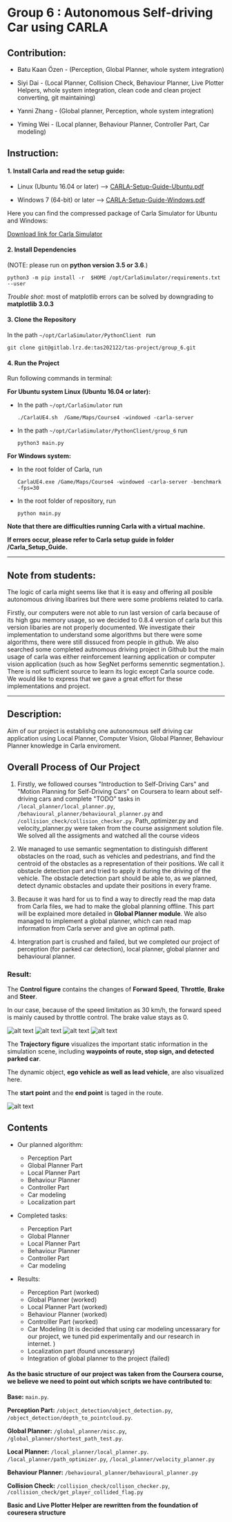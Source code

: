 # Group 6 : Autonomous Self-driving Car using CARLA

## Contribution:
- Batu Kaan Özen - (Perception, Global Planner, whole system integration) 

- Siyi Dai       - (Local Planner, Collision Check, Behaviour Planner, Live Plotter Helpers, whole system integration, clean code and clean project converting, git maintaining)

- Yanni Zhang    - (Global planner, Perception, whole system integration)

- Yiming Wei      - (Local planner, Behaviour Planner, Controller Part, Car modeling)

## Instruction:

#### 1. Install Carla and read the setup guide:


- Linux (Ubuntu 16.04 or later)  --> [CARLA-Setup-Guide-Ubuntu.pdf](Carla_Setup_Guide/CARLA-Setup-Guide-_Ubuntu_.pdf)


- Windows 7 (64-bit) or later -->  [CARLA-Setup-Guide-Windows.pdf](Carla_Setup_Guide/CARLA-Setup-Guide-_Windows-x64_.pdf)

Here you can find the compressed package of Carla Simulator for Ubuntu and Windows: 

[Download link for Carla Simulator](https://drive.google.com/drive/folders/14t-zNeNv2UtZi0UqcREMhMZ889Z12xjc?usp=sharing)


#### 2. Install Dependencies
(NOTE: please run on **python version 3.5 or 3.6**.)

`python3 -m pip install -r ​ $HOME​ /opt/CarlaSimulator/requirements.txt
--user`


*Trouble shot*: most of matplotlib errors can be solved by downgrading to **matplotlib 3.0.3**

#### 3. Clone the Repository

In the path `~/opt/CarlaSimulator/PythonClient ` run

`git clone git@gitlab.lrz.de:tas202122/tas-project/group_6.git`


#### 4. Run the Project

Run following commands in terminal: 

**For Ubuntu system Linux (Ubuntu 16.04 or later):**

- In the path `~/opt/CarlaSimulator` run

    `./CarlaUE4.sh  /Game/Maps/Course4 -windowed -carla-server`


- In the path `~/opt/CarlaSimulator/PythonClient/group_6` run

    `python3 main.py`

**For Windows system:**

- In the root folder of Carla, run 

    `CarlaUE4.exe /Game/Maps/Course4 -windowed -carla-server -benchmark -fps=30   `       

- In the root folder of repository, run

    `python main.py`



**Note that there are difficulties running Carla with a virtual machine.**

**If errors occur, please refer to Carla setup guide in folder /Carla_Setup_Guide.**

****


## Note from students:

The logic of carla might seems like that it is easy and offering all posible autonomous driving libarires but there were some problems related to carla.

Firstly, our computers were not able to run last version of carla because of its high gpu memory usage, so we decided to 0.8.4 version of carla but this version libaries are not properly documented. We investigate their implementation to understand some algorithms but there were some algorithms, there were still dissuced from people in github. We also searched some completed autnomous driving project in Github but the main usage of carla was either reinforcement learning application or computer vision application (such as how SegNet performs semenntic segmentation.). There is not sufficient source to learn its logic except Carla source code. We would like to express that we gave a great effort for these implementations and project. 

****
## Description:

Aim of our project is establishg one autonosmous self driving car application using Local Planner, Computer Vision, Global Planner, Behaviour Planner knowledge in Carla enviroment. 

## Overall Process of Our Project

1. Firstly, we followed courses "Introduction to Self-Driving Cars" and "Motion Planning for Self-Driving Cars" on Coursera to learn about self-driving cars and complete "TODO" tasks in `/local_planner/local_planner.py`, `/behavioural_planner/behavioural_planner.py` and `/collision_check/collision_checker.py`. 
Path_optimizer.py and velocity_planner.py were taken from the course assignment solution file. We solved all the assigments and watched all the course videos 

2. We managed to use semantic segmentation to distinguish different obstacles on the road, such as vehicles and pedestrians, and find the centroid of the obstacles as a representation of their positions. We call it obstacle detection part and tried to apply it during the driving of the vehicle. The obstacle detection part should be able to, as we planned, detect dynamic obstacles and update their positions in every frame. 

3. Because it was hard for us to find a way to directly read the map data from Carla files, we had to make the global planning offline. This part will be explained more detailed in **Global Planner module**. 
We also managed to implement a global planner, which can read map information from Carla server and give an optimal path. 

4. Intergration part is crushed and failed, but we completed our project of perception (for parked car detection), local planner, global planner and behavioural planner.


### Result:

The **Control figure** contains the changes of **Forward Speed**, **Throttle**, **Brake** and **Steer**.

In our case, because of the speed limitation as 30 km/h, the forward speed is mainly caused by throttle control. The brake value stays as 0.

![alt text](live_plotter_helpers/controller_output/forward_speed.png)
![alt text](live_plotter_helpers/controller_output/throttle_output.png)
![alt text](live_plotter_helpers/controller_output/brake_output.png)
![alt text](live_plotter_helpers/controller_output/steer_output.png)

The **Trajectory figure** visualizes the important static information in the simulation scene, including **waypoints of route, stop sign, and detected parked car**. 

The dynamic object, **ego vehicle as well as lead vehicle**, are also visualized here.

The **start point** and the **end point** is taged in the route.

![alt text](live_plotter_helpers/controller_output/trajectory.png)

## Contents
- Our planned algorithm:
    - Perception Part
    - Global Planner Part
    - Local Planner Part
    - Behaviour Planner
    - Controller Part
    - Car modeling
    - Localization part

- Completed tasks:
    - Perception Part
    - Global Planner
    - Local Planner Part
    - Behaviour Planner
    - Controller Part
    - Car modeling

- Results:
    - Perception Part (worked)
    - Global Planner (worked)
    - Local Planner Part (worked)
    - Behaviour Planner (worked)
    - Controlller Part (worked)
    - Car Modeling (It is decided that using car modeling uncessarary for our project, we tuned pid experimentally and our research in internet. )
    - Localization part (found uncessarary)
    - Integration of global planner to the project (failed)

#### As the basic structure of our project was taken from the Coursera course, we believe we need to point out which scripts we have contributed to: 

**Base:** `main.py`. 

**Perception Part:** `/object_detection/object_detection.py`, `/object_detection/depth_to_pointcloud.py`. 

**Global Planner:** `/global_planner/misc.py`, `/global_planner/shortest_path_test.py`. 

**Local Planner:** `/local_planner/local_planner.py`. `/local_planner/path_optimizer.py`, `/local_planner/velocity_planner.py`

**Behaviour Planner:** `/behavioural_planner/behavioural_planner.py`

**Collision Check:** `/collision_check/collison_checker.py`, `/collision_check/get_player_collided_flag.py`

**Basic and Live Plotter Helper are rewritten from the foundation of couresera structure**











